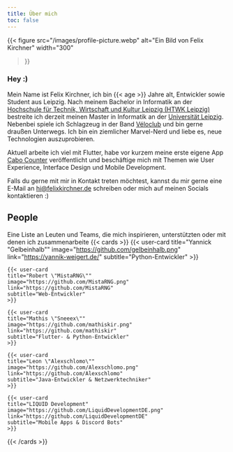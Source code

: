```yaml
---
title: Über mich
toc: false
---
```


{{< figure
src="/images/profile-picture.webp"
alt="Ein Bild von Felix Kirchner"
width="300"
>}}

### Hey :)

Mein Name ist Felix Kirchner, ich bin {{< age >}} Jahre alt, Entwickler sowie Student aus Leipzig.
Nach meinem Bachelor in Informatik an der [Hochschule für Technik, Wirtschaft und Kultur Leipzig (HTWK Leipzig)](https://www.htwk-leipzig.de/)
bestreite ich derzeit meinen Master in Informatik an der [Universität Leipzig](https://uni-leipzig.de).
Nebenbei spiele ich Schlagzeug in der Band [Véloclub](https://instagram.com/veloclubband/) und bin gerne draußen Unterwegs.
Ich bin ein ziemlicher Marvel-Nerd und liebe es, neue Technologien auszuprobieren.

Aktuell arbeite ich viel mit Flutter, habe vor kurzem meine erste eigene App [Cabo Counter](projects/cabo-counter) veröffentlicht
und beschäftige mich mit Themen wie User Experience, Interface Design und Mobile Development.

Falls du gerne mit mir in Kontakt treten möchtest, kannst du mir gerne eine E-Mail an [hi@felixkirchner.de](mailto:hi@felixkirchner.de) schreiben oder mich auf meinen Socials kontaktieren :)

## People

Eine Liste an Leuten und Teams, die mich inspirieren, unterstützten oder mit denen ich zusammenarbeite
{{< cards >}}
    {{< user-card
    title="Yannick \"Gelbeinhalb\""
    image="https://github.com/gelbeinhalb.png"
    link="https://yannik-weigert.de/"
    subtitle="Python-Entwickler"
    >}}

    {{< user-card
    title="Robert \"MistaRNG\""
    image="https://github.com/MistaRNG.png"
    link="https://github.com/MistaRNG"
    subtitle="Web-Entwickler"
    >}}

    {{< user-card
    title="Mathis \"Sneeex\""
    image="https://github.com/mathiskir.png"
    link="https://github.com/mathiskir"
    subtitle="Flutter- & Python-Entwickler"
    >}}

    {{< user-card
    title="Leon \"Alexschlomo\""
    image="https://github.com/Alexschlomo.png"
    link="https://github.com/Alexschlomo"
    subtitle="Java-Entwickler & Netzwerktechniker"
    >}}

    {{< user-card
    title="LIQUID Development"
    image="https://github.com/LiquidDevelopmentDE.png"
    link="https://github.com/LiquidDevelopmentDE"
    subtitle="Mobile Apps & Discord Bots"
    >}}

{{< /cards >}}